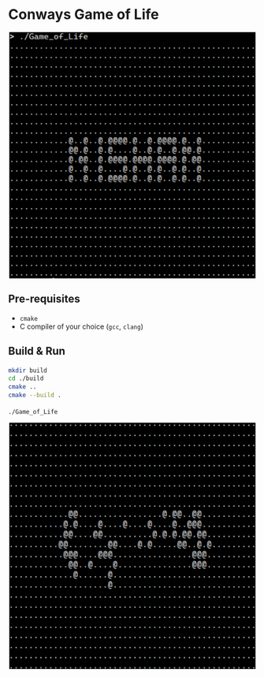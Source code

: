 # Conways Game of Life

<img src="./public/Game_of_Life.png"
    alt="Game of Life"
    width="500"
    height="500"
    style="display: block; margin: 0 auto"
/>

## Pre-requisites
* ```cmake```
* C compiler of your choice (```gcc```, ```clang```)

## Build & Run
```bash
mkdir build
cd ./build
cmake ..
cmake --build .

./Game_of_Life
```

<img src="./public/Game_of_Life.gif"
    alt="Game of Life"
    width="500"
    height="500"
    style="display: block; margin: 0 auto"
/>
